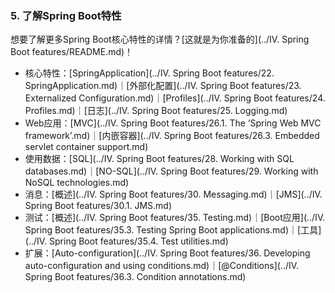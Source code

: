 ### 5. 了解Spring Boot特性

想要了解更多Spring Boot核心特性的详情？[这就是为你准备的](../IV. Spring Boot features/README.md)！

- 核心特性：[SpringApplication](../IV. Spring Boot features/22. SpringApplication.md)｜[外部化配置](../IV. Spring Boot features/23. Externalized Configuration.md)｜[Profiles](../IV. Spring Boot features/24. Profiles.md)｜[日志](../IV. Spring Boot features/25. Logging.md)
- Web应用：[MVC](../IV. Spring Boot features/26.1. The ‘Spring Web MVC framework’.md)｜[内嵌容器](../IV. Spring Boot features/26.3. Embedded servlet container support.md)
- 使用数据：[SQL](../IV. Spring Boot features/28. Working with SQL databases.md)｜[NO-SQL](../IV. Spring Boot features/29. Working with NoSQL technologies.md)
- 消息：[概述](../IV. Spring Boot features/30. Messaging.md)｜[JMS](../IV. Spring Boot features/30.1. JMS.md)
- 测试：[概述](../IV. Spring Boot features/35. Testing.md)｜[Boot应用](../IV. Spring Boot features/35.3. Testing Spring Boot applications.md)｜[工具](../IV. Spring Boot features/35.4. Test utilities.md)
- 扩展：[Auto-configuration](../IV. Spring Boot features/36. Developing auto-configuration and using conditions.md)｜[@Conditions](../IV. Spring Boot features/36.3. Condition annotations.md)
